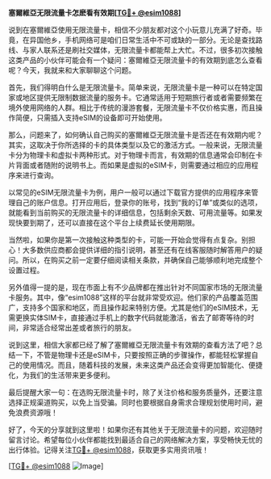 **塞爾維亞无限流量卡怎麽看有效期[[TG💪+ @esim1088](https://t.me/s/esim1088)]**

说到在塞爾維亞使用无限流量卡，相信不少朋友都对这个小玩意儿充满了好奇。毕竟，在异国他乡，手机网络可是咱们日常生活中不可或缺的一部分。无论是查找路线、与家人联系还是刷社交媒体，无限流量卡都能帮上大忙。不过，很多初次接触这类产品的小伙伴可能会有一个疑问：塞爾維亞无限流量卡的有效期到底怎么查看呢？今天，我就来和大家聊聊这个问题。

首先，我们得明白什么是无限流量卡。简单来说，无限流量卡是一种可以在特定国家或地区提供无限制数据流量的服务卡。它通常适用于短期旅行者或者需要频繁在境外使用网络的人群。相比于传统的漫游套餐，无限流量卡不仅价格实惠，而且操作简便，只需插入支持eSIM的设备即可开始使用。

那么，问题来了，如何确认自己购买的塞爾維亞无限流量卡是否还在有效期内呢？其实，这取决于你所选择的卡的具体类型以及它的激活方式。一般来说，无限流量卡分为物理卡和虚拟卡两种形式。对于物理卡而言，有效期的信息通常会印制在卡片背面或者随附的说明书上。而如果是虚拟的eSIM卡，则需要通过相应的应用程序来进行查询。

以常见的eSIM无限流量卡为例，用户一般可以通过下载官方提供的应用程序来管理自己的账户信息。打开应用后，登录你的账号，找到“我的订单”或类似的选项，就能看到当前购买的无限流量卡的详细信息，包括剩余天数、可用流量等。如果发现快要到期了，还可以直接在这个平台上续费延长使用期限。

当然啦，如果你是第一次接触这种类型的卡，可能一开始会觉得有点复杂。别担心！大多数供应商都会提供详细的指引说明，甚至还有在线客服随时解答用户的疑问。所以，在购买之前一定要仔细阅读相关条款，并确保自己能够顺利地完成整个设置过程。

另外值得一提的是，现在市面上有不少品牌都在推出针对不同国家市场的无限流量卡服务。其中，像“esim1088”这样的平台就非常受欢迎。他们家的产品覆盖范围广，支持多个国家和地区，而且操作起来特别方便。尤其是他们的eSIM技术，无需更换实体SIM卡，直接通过手机上的数字代码就能激活，省去了邮寄等待的时间，非常适合经常出差或者旅行的朋友。

说到这里，相信大家都已经了解了塞爾維亞无限流量卡有效期的查看方法了吧？总结一下，不管是物理卡还是eSIM卡，只要按照正确的步骤操作，都能轻松掌握自己的使用情况。而且，随着科技的发展，未来这类产品还会变得更加智能化、便捷化，为我们的生活带来更多便利。

最后提醒大家一句：在选购无限流量卡时，除了关注价格和服务质量外，还要注意选择正规渠道购买，以免上当受骗。同时也要根据自身需求合理规划使用时间，避免浪费资源哦！

好了，今天的分享就到这里啦！如果你还有其他关于无限流量卡的问题，欢迎随时留言讨论。希望每位小伙伴都能找到最适合自己的网络解决方案，享受畅快无忧的出行体验。记得关注[TG💪+ @esim1088](https://t.me/s/esim1088)，获取更多实用资讯哦！

[[TG💪+ @esim1088](https://t.me/s/esim1088) ![Image](https://i.postimg.cc/4NQfJmqS/Snipaste-2025-05-13-00-14-12.png)]